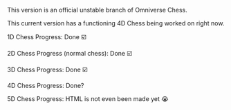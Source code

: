 This version is an official unstable branch of Omniverse Chess. 

This current version has a functioning 4D Chess being worked on right now.

1D Chess Progress: Done ☑️

2D Chess Progress (normal chess): Done ☑️

3D Chess Progress: Done ☑️


4D Chess Progress: Done? 

5D Chess Progress: HTML is not even been made yet :sob:
